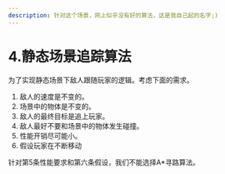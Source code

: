 ```yaml
---
description: 针对这个场景，网上似乎没有好的算法，这是我自己起的名字;)
---
```


# 4.静态场景追踪算法

为了实现静态场景下敌人跟随玩家的逻辑。考虑下面的需求。

1. 敌人的速度是不变的。
2. 场景中的物体是不变的。
3. 敌人的最终目标是追上玩家。
4. 敌人最好不要和场景中的物体发生碰撞。
5. 性能开销尽可能小。
6. 假设玩家在不断移动

针对第5条性能要求和第六条假设，我们不能选择A\*寻路算法。
